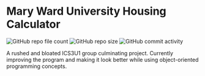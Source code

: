 # Mary Ward University Housing Calculator

![GitHub repo file count](https://img.shields.io/github/directory-file-count/anthonytoyco/tkinter-housing-calc?label=Files&style=flat-square)
![GitHub repo size](https://img.shields.io/github/repo-size/anthonytoyco/tkinter-housing-calc?label=Repo%20Size&style=flat-square)
![GitHub commit activity](https://img.shields.io/github/commit-activity/w/anthonytoyco/tkinter-housing-calc?label=Commit%20Activity&style=flat-square)

A rushed and bloated ICS3U1 group culminating project. Currently improving the program and making it look better while using object-oriented programming concepts.
